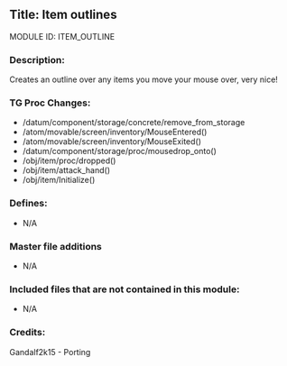 ## Title: Item outlines

MODULE ID: ITEM_OUTLINE

### Description:

Creates an outline over any items you move your mouse over, very nice!

### TG Proc Changes:

- /datum/component/storage/concrete/remove_from_storage
- /atom/movable/screen/inventory/MouseEntered()
- /atom/movable/screen/inventory/MouseExited()
- /datum/component/storage/proc/mousedrop_onto()
- /obj/item/proc/dropped()
- /obj/item/attack_hand()
- /obj/item/Initialize()

### Defines:

- N/A

### Master file additions

- N/A

### Included files that are not contained in this module:

- N/A

### Credits:
Gandalf2k15 - Porting
